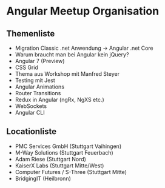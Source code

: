 # Angular Meetup Organisation

## Themenliste
- Migration Classic .net Anwendung -> Angular .net Core
- Warum braucht man bei Angular kein jQuery?
- Angular 7 (Preview)
- CSS Grid
- Thema aus Workshop mit Manfred Steyer
- Testing mit Jest
- Angular Animations
- Router Transitions
- Redux in Angular (ngRx, NgXS etc.)
- WebSockets
- Angular CLI

## Locationliste
- PMC Services GmbH (Stuttgart Vaihingen)
- M-Way Solutions (Stuttgart Feuerbach)
- Adam Riese (Stuttgart Nord)
- KaiserX Labs (Stuttgart Mitte/West)
- Computer Futures / S-Three (Stuttgart Mitte)
- BridgingIT (Heilbronn)
